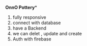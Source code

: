 ********OnnO Pottery*********
1. fully responsive
2. connect with database
3. have a Backend
3. we can delet , update and create 
5. Auth with firebase
